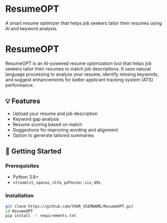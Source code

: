 # ResumeOPT
A smart resume optimizer that helps job seekers tailor their resumes using AI and keyword analysis.


# ResumeOPT

ResumeOPT is an AI-powered resume optimization tool that helps job seekers tailor their resumes to match job descriptions. It uses natural language processing to analyze your resume, identify missing keywords, and suggest enhancements for better applicant tracking system (ATS) performance.

## 💡 Features

- Upload your resume and job description
- Keyword gap analysis
- Resume scoring based on match
- Suggestions for improving wording and alignment
- Option to generate tailored summaries

## 🚀 Getting Started

### Prerequisites
- Python 3.8+
- `streamlit`, `openai`, `nltk`, `pdfminer.six`, etc.

### Installation
```bash
git clone https://github.com/YOUR_USERNAME/ResumeOPT.git
cd ResumeOPT
pip install -r requirements.txt
